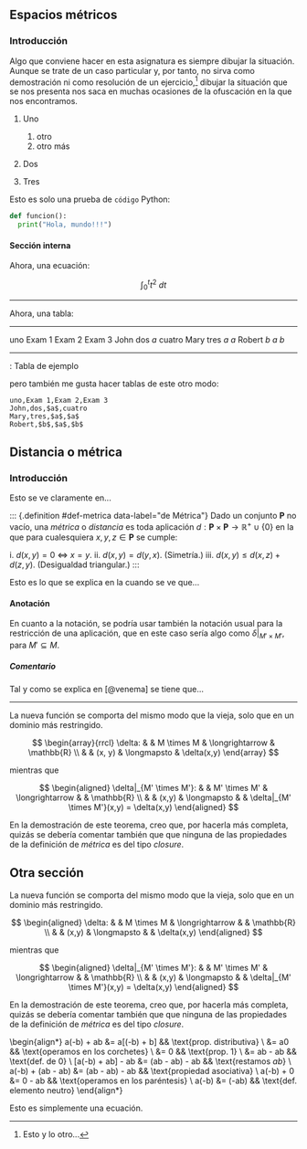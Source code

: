 


## Espacios métricos




### Introducción

Algo que conviene hacer en esta asignatura es siempre dibujar la situación.
Aunque se trate de un caso particular y, por tanto, no sirva como
demostración ni como resolución de un ejercicio,[^ejercicio] dibujar la
situación que se nos presenta nos saca en muchas ocasiones de la ofuscación
en la que nos encontramos.

[^ejercicio]: Esto y lo otro...

1. Uno

   1. otro
   2. otro más

2. Dos

3. Tres

Esto es solo una prueba de `código` Python:

``` python
def funcion():
  print("Hola, mundo!!!")
```




#### Sección interna

Ahora, una ecuación:

$$ \int_0^t t^2 \ dt $$


---


Ahora, una tabla:

-------- -------- -------- --------
uno      Exam 1   Exam 2   Exam 3
John     dos      $a$      cuatro
Mary     tres     $a$      $a$
Robert   $b$      $a$      $b$
-------- -------- -------- --------

: Tabla de ejemplo

pero también me gusta hacer tablas de este otro modo:

```{=csv}
uno,Exam 1,Exam 2,Exam 3
John,dos,$a$,cuatro
Mary,tres,$a$,$a$
Robert,$b$,$a$,$b$
```




## Distancia o métrica


### Introducción

Esto se ve claramente en...

::: {.definition #def-metrica data-label="de Métrica"}
  Dado un conjunto $\mathbf{P}$ no vacío, una _métrica_ o _distancia_ es
  toda aplicación $d:\mathbf{P} \times \mathbf{P} \longrightarrow
  \mathbb{R}^+ \cup \{0\}$ en la que para cualesquiera $x, y, z \in
  \mathbf{P}$ se cumple:

  i. $d(x,y) = 0 \ \Longleftrightarrow \ x = y$.
  ii. $d(x,y) = d(y,x)$. (Simetría.)
  iii. $d(x,y) \leq d(x,z) + d(z,y)$. (Desigualdad triangular.)
:::

Esto es lo que se explica en la [](#def-metrica) cuando se ve que...




#### Anotación

En cuanto a la notación, se podría usar también la notación usual para la
restricción de una aplicación, que en este caso sería algo como $\delta|_{M'
\times M'}$, para $M' \subseteq M$.




##### Comentario

Tal y como se explica en [@venema] se tiene que...


---


La nueva función se comporta del mismo modo que la vieja, solo que en un
dominio más restringido.

$$ \begin{array}{rrcl}
  \delta: & & M \times M & \longrightarrow & \mathbb{R} \\
    & & (x, y) & \longmapsto & \delta(x,y)
\end{array} $$

mientras que

$$ \begin{aligned}
  \delta|_{M' \times M'}: & & M' \times M' & \longrightarrow & & \mathbb{R} \\
   & & (x,y) & \longmapsto & & \delta|_{M' \times M'}(x,y) = \delta(x,y)
\end{aligned} $$

En la demostración de este teorema, creo que, por hacerla más completa,
quizás se debería comentar también que que ninguna de las propiedades de la
definición de _métrica_ es del tipo _closure_.




## Otra sección

La nueva función se comporta del mismo modo que la vieja, solo que en un
dominio más restringido.

$$ \begin{aligned}
  \delta: & & M \times M & \longrightarrow & & \mathbb{R} \\
    & & (x,y) & \longmapsto & & \delta(x,y)
\end{aligned} $$

mientras que

$$ \begin{aligned}
  \delta|_{M' \times M'}: & & M' \times M' & \longrightarrow & & \mathbb{R} \\
   & & (x,y) & \longmapsto & & \delta|_{M' \times M'}(x,y) = \delta(x,y)
\end{aligned} $$

En la demostración de este teorema, creo que, por hacerla más completa,
quizás se debería comentar también que que ninguna de las propiedades de la
definición de _métrica_ es del tipo _closure_.

\begin{align*}
  a(-b) + ab
    &= a[(-b) + b]
    && \text{prop. distributiva} \\
    &= a0
    && \text{operamos en los corchetes} \\
    &= 0
    && \text{prop. 1} \\
    &= ab - ab
    && \text{def. de $0$} \\
  [a(-b) + ab] - ab
    &= (ab - ab) - ab
    && \text{restamos $ab$} \\
  a(-b) + (ab - ab)
    &= (ab - ab) - ab
    && \text{propiedad asociativa} \\
  a(-b) + 0
    &= 0 - ab
    && \text{operamos en los paréntesis} \\
  a(-b)
    &= (-ab)
    && \text{def. elemento neutro}
\end{align*}

Esto es simplemente una ecuación.





